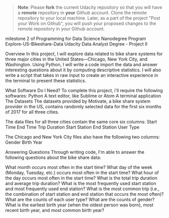 >**Note**: Please **fork** the current Udacity repository so that you will have a **remote** repository in **your** Github account. Clone the remote repository to your local machine. Later, as a part of the project "Post your Work on Github", you will push your proposed changes to the remote repository in your Github account.



milestone 2 of Programming for Data Science Nanodegree Program 
Explore-US-Bikeshare-Data Udacity Data Analyst Degree - Project II

Overview In this project, I will explore data related to bike share systems for three major cities in the United States—Chicago, New York City, and Washington. Using Python, I will write a code import the data and answer interesting questions about it by computing descriptive statistics. I will also write a script that takes in raw input to create an interactive experience in the terminal to present these statistics.




What Software Do I Need? To complete this project, i'll require the following softwares:
Python A text editor, like Sublime or Atom A terminal application The Datasets The datasets provided by Motivate, a bike share system provider in the US, contains randomly selected data for the first six months of 2017 for all three cities. 


The data files for all three cities contain the same core six columns:
Start Time End Time Trip Duration Start Station End Station User Type 

The Chicago and New York City files also have the following two columns:
Gender Birth Year

Answering Questions Through writing code, I'm able to answer the following questions about the bike share data:

What month occurs most often in the start time?
What day of the week (Monday, Tuesday, etc.) occurs most often in the start time? 
What hour of the day occurs most often in the start time? 
What is the total trip duration and average trip duration? 
What is the most frequently used start station and most frequently used end station?
What is the most common trip (i.e., the combination of start station and end station that occurs the most often)? 
What are the counts of each user type? What are the counts of gender?
What is the earliest birth year (when the oldest person was born), most recent birth year, and most common birth year?
